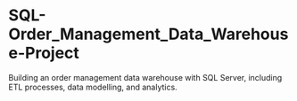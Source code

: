 # SQL-Order_Management_Data_Warehouse-Project
 Building an order management data warehouse with SQL Server, including ETL processes, data modelling, and analytics.
